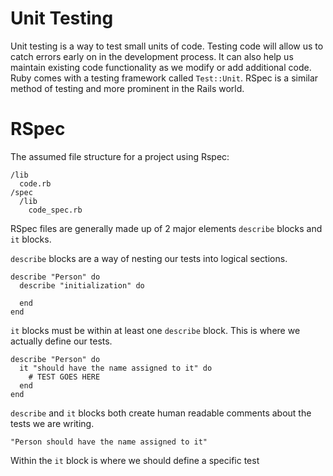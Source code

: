 # Unit Testing
Unit testing is a way to test small units of code. Testing code will allow us to catch errors early on in the development process. It can also help us maintain existing code functionality as we modify or add additional code. Ruby comes with a testing framework called `Test::Unit`. RSpec is a similar method of testing and more prominent in the Rails world.

# RSpec

The assumed file structure for a project using Rspec:

    /lib
      code.rb
    /spec
      /lib
        code_spec.rb
    
RSpec files are generally made up of 2 major elements `describe` blocks and `it` blocks.

`describe` blocks are a way of nesting our tests into logical sections.

    describe "Person" do
      describe "initialization" do
      
      end
    end
    
`it` blocks must be within at least one `describe` block. This is where we actually define our tests.

    describe "Person" do
      it "should have the name assigned to it" do
        # TEST GOES HERE
      end
    end

`describe` and `it` blocks both create human readable comments about the tests we are writing. 

    "Person should have the name assigned to it"
    
Within the `it` block is where we should define a specific test
